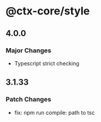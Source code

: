 # @ctx-core/style

## 4.0.0

### Major Changes

- Typescript strict checking

## 3.1.33

### Patch Changes

- fix: npm run compile: path to tsc
